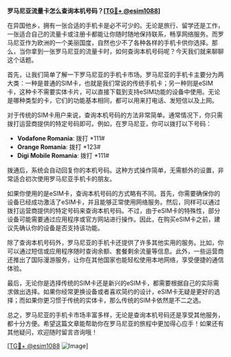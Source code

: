 **罗马尼亚流量卡怎么查询本机号码？[[TG💪+ @esim1088](https://t.me/s/esim1088)]**

在异国他乡，拥有一张合适的手机卡是必不可少的。无论是旅行、留学还是工作，一张适合自己的流量卡或注册卡都能让你随时随地保持联系，畅享网络服务。而罗马尼亚作为欧洲的一个美丽国度，自然也少不了各种各样的手机卡供你选择。那么，当你拿到一张罗马尼亚的流量卡时，如何查询本机号码呢？今天我们就来聊聊这个话题。

首先，让我们简单了解一下罗马尼亚的手机卡市场。罗马尼亚的手机卡主要分为两大类：一种是普通的SIM卡，也就是我们常说的传统手机卡；另一种则是eSIM卡，这种卡不需要实体卡片，可以直接下载到支持eSIM功能的设备中使用。无论是哪种类型的卡，它们的功能基本相同，都可以用来打电话、发短信以及上网。

对于传统的SIM卡用户来说，查询本机号码的方法非常简单。通常情况下，你只需拨打运营商提供的特定号码即可。例如，在罗马尼亚，你可以拨打以下号码：

- **Vodafone Romania**: 拨打 *111#
- **Orange Romania**: 拨打 *123#
- **Digi Mobile Romania**: 拨打 *111#

拨通后，系统会自动回复你的本机号码。这种方式操作简单，无需额外的设置，非常适合初次使用罗马尼亚手机卡的朋友。

如果你使用的是eSIM卡，查询本机号码的方式略有不同。首先，你需要确保你的设备已经成功激活了eSIM卡，并且能够正常使用网络服务。然后，同样可以通过拨打运营商提供的特定号码来查询本机号码。不过，由于eSIM卡的特殊性，部分设备可能需要通过应用程序或官方网站进行操作。因此，在购买eSIM卡之前，建议先确认你的设备是否支持该功能。

除了查询本机号码外，罗马尼亚的手机卡还提供了许多其他实用的服务。比如，你可以通过短信或应用程序随时查询余额、套餐剩余流量等信息。此外，一些运营商还推出了国际漫游服务，让你在其他国家也能轻松使用本地网络，享受便捷的通信体验。

最后，无论你是选择传统的SIM卡还是新兴的eSIM卡，都需要根据自己的实际需求做出选择。如果你经常更换设备或者喜欢简约的设计，eSIM卡无疑是更好的选择；而如果你更习惯于传统的实体卡，那么传统的SIM卡依然是不二之选。

总之，罗马尼亚的手机卡市场丰富多样，无论是查询本机号码还是享受其他服务，都十分方便。希望这篇文章能帮助你在罗马尼亚的旅程中更加得心应手！如果还有其他疑问，欢迎随时留言咨询哦！

[[TG💪+ @esim1088](https://t.me/s/esim1088) ![Image](https://i.postimg.cc/4NQfJmqS/Snipaste-2025-05-13-00-14-12.png)]